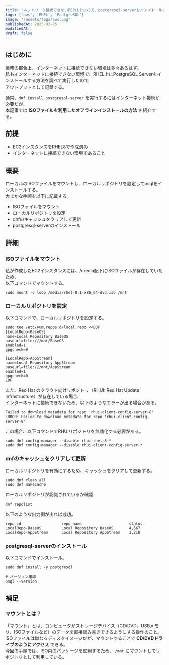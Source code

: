 ```yaml
---
title: "ネットワーク接続できないEC2(Linux)で、postgresql-serverをインストールする方法"
tags: ['aws', 'RHEL', 'PostgreSQL']
image: "/assets/tags/aws.png"
publishedAt: 2025-03-05
modifiedAt:
draft: false
---
```

## はじめに
業務の都合上、インターネットに接続できない環境は多々あるはず。  
私もインターネットに接続できない環境で、RHEL上にPostgreSQL Serverをインストールする方法を調べて実行したので  
アウトプットとして記録する。  

通常、`dnf install postgresql-server` を実行するにはインターネット接続が必要だが、  
本記事では **ISOファイルを利用したオフラインインストールの方法** を紹介する。

## 前提
- EC2インスタンスをRHEL8で作成済み
- インターネットに接続できない環境であること

## 概要
ローカルのISOファイルをマウントし、ローカルリポジトリを設定してpsqlをインストールする。  
大まかな手順を以下に記載する。  
- ISOファイルをマウント
- ローカルリポジトリを設定
- dnfのキャッシュをクリアして更新
- postgresql-serverのインストール

## 詳細
### ISOファイルをマウント
私が作成したEC2インスタンスには、/media配下にISOファイルが存在していたため、  
以下コマンドでマウントする。
```
sudo mount -o loop /media/rhel-8.1-x86_64-dvd.iso /mnt
```

### ローカルリポジトリを設定
以下コマンドで、ローカルリポジトリを設定する。
```
sudo tee /etc/yum.repos.d/local.repo <<EOF
[LocalRepo-BaseOS]
name=Local Repository BaseOS
baseurl=file:///mnt/BaseOS
enabled=1
gpgcheck=0

[LocalRepo-AppStream]
name=Local Repository AppStream
baseurl=file:///mnt/AppStream
enabled=1
gpgcheck=0
EOF
```

また、Red Hat のクラウド向けリポジトリ（RHUI: Red Hat Update Infrastructure）が存在している場合、  
インターネットに接続できないため、以下のようなエラーが出る場合がある。
```
Failed to download metadata for repo 'rhui-client-config-server-8'
ERROR: Failed to download metadata for repo 'rhui-client-config-server-8'
```

この場合、以下コマンドでRHUIリポジトリを無効化する必要がある。
```
sudo dnf config-manager --disable rhui-rhel-8-*
sudo dnf config-manager --disable rhui-client-config-server-*
```

### dnfのキャッシュをクリアして更新
ローカルリポジトリを有効にするため、キャッシュをクリアして更新する。
```
sudo dnf clean all
sudo dnf makecache
```

ローカルリポジトリが認識されているか確認
```
dnf repolist
```

以下のような出力例が出れば成功。
```
repo id                  repo name                     status
LocalRepo-BaseOS         Local Repository BaseOS       4,567
LocalRepo-AppStream      Local Repository AppStream    3,210
```

### postgresql-serverのインストール
以下コマンドでインストール。
```
sudo dnf install -y postgresql

# バージョン確認
psql --version
```  

## 補足
### マウントとは？
「マウント」とは、コンピュータがストレージデバイス（CD/DVD、USBメモリ、ISOファイルなど）のデータを直接読み書きできるようにする操作のこと。  
ISOファイルは単なるディスクイメージだが、マウントすることで **CD/DVDドライブのようにアクセス** できる。  
今回の手順では、ISO内のパッケージを使用するため、 `/mnt` にマウントしてリポジトリとして利用している。

